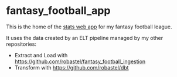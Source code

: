 # fantasy_football_app
This is the home of the [stats web app](https://tcccff.streamlit.app/) for my fantasy
football league.

It uses the data created by an ELT pipeline managed by my other repositories:
- Extract and Load with https://github.com/robastel/fantasy_football_ingestion
- Transform with https://github.com/robastel/dbt
